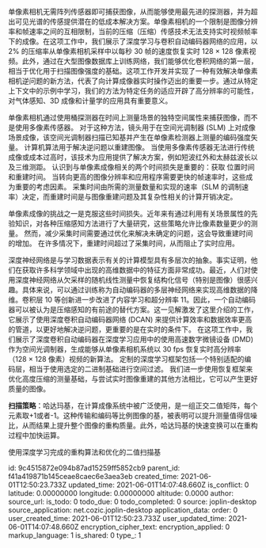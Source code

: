 

单像素相机无需阵列传感器即可捕获图像，从而能够使用最先进的探测器，并为超出可见光谱的传感提供潜在的低成本解决方案。单像素相机的一个限制是图像分辨率和帧速率之间的互相限制，当前的压缩（压缩）传感技术无法支持实时视频帧率下的成像。在这项工作中，我们展示了深度学习与卷积自动编码器网络的应用，以 2% 的压缩率从单像素相机采样中以每秒 30 帧的速度恢复实时 128 × 128 像素视频。此外，通过在大型图像数据库上训练网络，我们能够优化卷积网络的第一层，相当于优化用于扫描图像强度的基础。这项工作开发并实现了一种有效解决单像素相机逆问题的新方法，代表了向计算成像器实时操作迈出的重要一步。通过从特定上下文中的示例中学习，我们的方法为特定任务的适应开辟了高分辨率的可能性，对气体感知、3D 成像和计量学的应用具有重要意义。

单像素相机通过使用桶探测器在时间上测量场景的独特空间属性来捕获图像，而不是使用多像素传感器。 对于这种方法，镜头用于在空间光调制器 (SLM) 上对成像场景成像，该空间光调制器扫描已知基并产生在单像素检测器上测量的编码强度矢量。 计算机算法用于解决逆问题以重建图像。 当使用多像素传感器无法进行传统成像或成本过高时，该技术为应用提供了解决方案，例如短波红外和太赫兹波长以及三维测距。
认识到与单像素成像相关的两个时间损失是重要的：获取
位置时间和重建时间。 当转向更高的图像分辨率和应用程序需要更快的帧速率时，这些成为重要的考虑因素。 采集时间由所需的测量数量和实现的速率（SLM 的调制速率）决定，而重建时间是与图像重建问题及其复杂性相关的计算开销决定。

单像素成像的挑战之一是克服这些时间损失。近年来有通过利用有关场景属性的先验知识，对各种压缩感知方法进行了大量研究，这些策略允许比像素数量更少的测量。 然而，减少采集时间需要通过优化来解决未确定的问题，这会导致重建时间的增加。 在许多情况下，重建时间超过了采集时间，从而阻止了实时应用。

深度神经网络是与学习数据表示有关的计算模型具有多层次的抽象。事实证明，他们在获取许多科学领域中出现的高维数据中的特征方面非常成功。最近，人们对使用深度神经网络从欠采样的随机线性测量中恢复结构化信号（特别是图像）很感兴趣。具体来说，可以通过训练称为自动编码器的多层神经网络来实现高维数据的降维。卷积层 10 等创新进一步改进了内容学习和超分辨率 11。因此，一个自动编码器可以被认为是压缩感知的有前途的替代方案。这一见解激发了这里介绍的工作，它展示了使用深度卷积自动编码器网络 (DCAN) 来提供计算效率和数据效率更高的管道，以更好地解决逆问题，更重要的是在实时的条件下。
在这项工作中，我们展示了深度卷积自动编码器在深度学习应用中的使用高速数字微镜设备 (DMD) 作为空间光调制器，生成能够从单像素相机系统以 30 fps 恢复实时高分辨率（128 × 128 像素）视频的新算法。 定制的深度学习框架包括一个特别适配的编码层，相当于使用选定的二进制基础进行空间过滤。 我们进一步使用恢复框架来优化高度压缩的测量基础，与尝试实时图像重建的其他方法相比，它可以产生更好质量的图像。

**扫描策略**：哈达玛基，在计算成像系统中被广泛使用，是一组正交二值矩阵，每个元素取+1或者-1。这种传输和编码等比例图像的基，被表明可以提升测量值得信噪比，从而结果上提升整个图像的重构质量。此外，哈达玛基的快速变换可以在重构过程中加快运算。

使用深度学习完成的重构算法和优化的二值扫描基

id: 9c4515872e094b87ad15259ff5852cb9
parent_id: f41a419871b145ceae8caec6e3aea3eb
created_time: 2021-06-01T12:50:23.733Z
updated_time: 2021-06-01T14:07:48.660Z
is_conflict: 0
latitude: 0.00000000
longitude: 0.00000000
altitude: 0.0000
author: 
source_url: 
is_todo: 0
todo_due: 0
todo_completed: 0
source: joplin-desktop
source_application: net.cozic.joplin-desktop
application_data: 
order: 0
user_created_time: 2021-06-01T12:50:23.733Z
user_updated_time: 2021-06-01T14:07:48.660Z
encryption_cipher_text: 
encryption_applied: 0
markup_language: 1
is_shared: 0
type_: 1